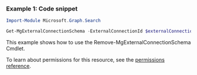 ### Example 1: Code snippet

```powershellImport-Module Microsoft.Graph.Search

Get-MgExternalConnectionSchema -ExternalConnectionId $externalConnectionId
```
This example shows how to use the Remove-MgExternalConnectionSchema Cmdlet.
To learn about permissions for this resource, see the [permissions reference](/graph/permissions-reference).

